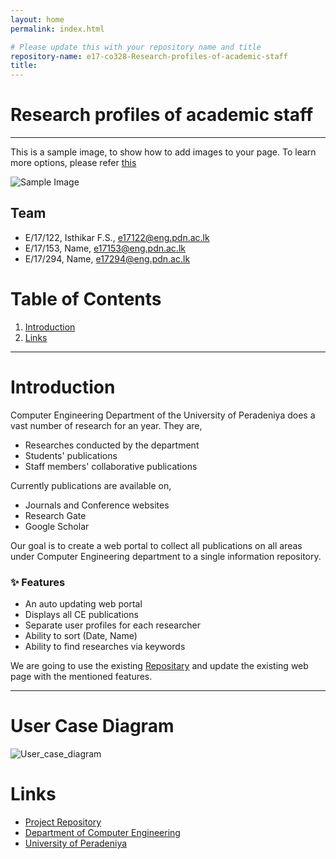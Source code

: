 ```yaml
---
layout: home
permalink: index.html

# Please update this with your repository name and title
repository-name: e17-co328-Research-profiles-of-academic-staff
title:
---
```


[comment]: # "This is the standard layout for the project, but you can clean this and use your own template"

# Research profiles of academic staff

---

This is a sample image, to show how to add images to your page. To learn more options, please refer [this](https://projects.ce.pdn.ac.lk/docs/faq/how-to-add-an-image/)

![Sample Image](./images/sample.png)


## Team
-  E/17/122, Isthikar F.S., [e17122@eng.pdn.ac.lk](mailto:e17122@eng.pdn.ac.lk)
-  E/17/153, Name, [e17153@eng.pdn.ac.lk](mailto:e17153@eng.pdn.ac.lk)
-  E/17/294, Name, [e17294@eng.pdn.ac.lk](mailto:e17294@eng.pdn.ac.lk)

# Table of Contents
1. [Introduction](#introduction)
2. [Links](#links)

---

# Introduction
Computer Engineering Department of the University of Peradeniya does a vast number of research for an year. They are,
- Researches conducted by the department
- Students' publications
- Staff members' collaborative publications
  
 Currently publications are available on,
- Journals and Conference websites
- Research Gate
- Google Scholar

Our goal is to create a web portal to collect all publications on all areas under Computer Engineering department to a single information repository.

### ✨ Features
- An auto updating web portal
- Displays all CE publications
- Separate user profiles for each researcher
- Ability to sort (Date, Name)
- Ability to find researches via keywords

We are going to use the existing [Repositary](https://github.com/cepdnaclk/people.ce.pdn.ac.lk) and update the existing web page with the mentioned features.

---
# User Case Diagram
![User_case_diagram](https://user-images.githubusercontent.com/85993992/158933343-bb5bd1f1-8826-473d-950a-8fd20d0a2224.png)

# Links
- [Project Repository](https://github.com/cepdnaclk/e17-co328-Research-profiles-of-academic-staff/)
- [Department of Computer Engineering](http://www.ce.pdn.ac.lk/)
- [University of Peradeniya](https://eng.pdn.ac.lk/)
